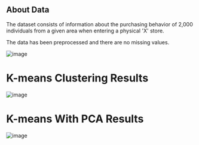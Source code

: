 ## About Data

The dataset consists of information about the purchasing behavior of 2,000 individuals from a given area when entering a physical 'X' store. 

The data has been preprocessed and there are no missing values. 


![image](https://user-images.githubusercontent.com/63057970/190853596-c0cb916b-a56b-4165-bb3b-ff7a164f69ed.png)


# K-means Clustering Results
![image](https://user-images.githubusercontent.com/63057970/190855896-6da2f6e5-3396-4300-b293-095d71bbfb38.png)


# K-means With PCA Results
![image](https://user-images.githubusercontent.com/63057970/190859464-6e2a57fe-c948-4849-ab6d-82fc6132afd4.png)





